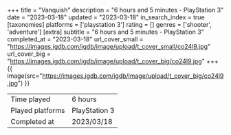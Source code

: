 +++
title = "Vanquish"
description = "6 hours and 5 minutes - PlayStation 3"
date = "2023-03-18"
updated = "2023-03-18"
in_search_index = true
[taxonomies]
platforms = ['playstation 3']
rating = []
genres = ['shooter', 'adventure']
[extra]
subtitle = "6 hours and 5 minutes - PlayStation 3"
completed_at = "2023-03-18"
url_cover_small = "https://images.igdb.com/igdb/image/upload/t_cover_small/co24l9.jpg"
url_cover_big = "https://images.igdb.com/igdb/image/upload/t_cover_big/co24l9.jpg"
+++
{{ image(src="https://images.igdb.com/igdb/image/upload/t_cover_big/co24l9.jpg") }}

|              |            |
| ------------ | ---------- |
| Time played  | 6 hours |
| Played platforms    | PlayStation 3 |
| Completed at | 2023/03/18 |


